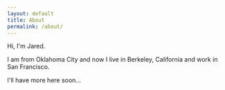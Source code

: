 ```yaml
---
layout: default
title: About
permalink: /about/
---
```


Hi, I'm Jared.

I am from Oklahoma City and now I live in Berkeley, California and work in San Francisco.

I'll have more here soon...
